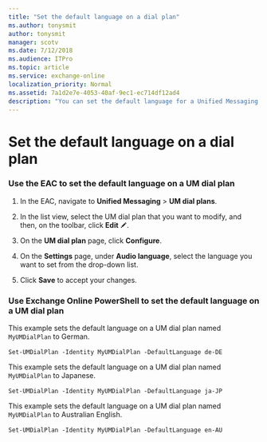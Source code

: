 ```yaml
---
title: "Set the default language on a dial plan"
ms.author: tonysmit
author: tonysmit
manager: scotv
ms.date: 7/12/2018
ms.audience: ITPro
ms.topic: article
ms.service: exchange-online
localization_priority: Normal
ms.assetid: 7a1d2e7e-4053-40af-9ec1-ec714df12ad4
description: "You can set the default language for a Unified Messaging (UM) dial plan. Each dial plan you create will initially use English (en-US) as the default language."
---
```


# Set the default language on a dial plan

### Use the EAC to set the default language on a UM dial plan

1. In the EAC, navigate to **Unified Messaging** \> **UM dial plans**.
    
2. In the list view, select the UM dial plan that you want to modify, and then, on the toolbar, click **Edit** ![Edit icon](../../media/ITPro_EAC_EditIcon.gif).
    
3. On the **UM dial plan** page, click **Configure**.
    
4. On the **Settings** page, under **Audio language**, select the language you want to set from the drop-down list.
    
5. Click **Save** to accept your changes. 
    
### Use Exchange Online PowerShell to set the default language on a UM dial plan

This example sets the default language on a UM dial plan named `MyUMDialPlan` to German. 
  
```
Set-UMDialPlan -Identity MyUMDialPlan -DefaultLanguage de-DE
```

This example sets the default language on a UM dial plan named `MyUMDialPlan` to Japanese. 
  
```
Set-UMDialPlan -Identity MyUMDialPlan -DefaultLanguage ja-JP
```

This example sets the default language on a UM dial plan named `MyUMDialPlan` to Australian English. 
  
```
Set-UMDialPlan -Identity MyUMDialPlan -DefaultLanguage en-AU
```


